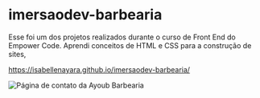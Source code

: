 # imersaodev-barbearia
Esse foi um dos projetos realizados durante o curso de Front End do Empower Code. Aprendi conceitos de HTML e CSS para a construção de sites,

https://isabellenayara.github.io/imersaodev-barbearia/


<img src="[logo-branca.png](https://isabellenayara.github.io/imersaodev-barbearia/CONTATO.png)" alt="Página de contato da Ayoub Barbearia">
